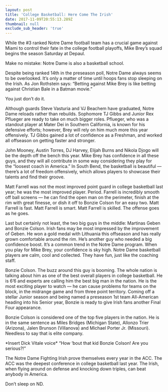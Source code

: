 ```yaml
---
layout: post
title: 'College Basketball: Here Come The Irish'
date: 2017-11-09T20:55:13.289Z
thumbnail: null
exclude_sub_header: 'true'
---
```

While the #3 ranked Notre Dame football team has a crucial game against Miami to control their fate in the college football playoffs, Mike Brey’s squad begins the season Saturday at Depaul.

Make no mistake: Notre Dame is also a basketball school.

Despite being ranked 14th in the preseason poll, Notre Dame always seems to be overlooked. It’s only a matter of time until hoops fans stop sleeping on the Irish. As Jon Rothstein says: “Betting against Mike Brey is like betting against Christian Bale in a Batman movie.”

You just don’t do it.

Although guards Steve Vasturia and VJ Beachem have graduated, Notre Dame reloads rather than rebuilds. Sophomore TJ Gibbs and Junior Rex Pflueger are ready to take on much bigger roles. Pflueger, who was a standout player at Mater Dei in Southern California, is known for his defensive efforts; however, Brey will rely on him much more this year offensively. TJ Gibbs gained a lot of confidence as a Freshman, and worked all offseason on getting faster and stronger.

John Mooney, Austin Torres, DJ Harvey, Elijah Burns and Nikola Djogo will be the depth off the bench this year. Mike Brey has confidence in all these guys, and they will all contribute in some way considering they play for the “loosest coach in America.” In South Bend, the basketball is beautiful — there’s a lot of freedom offensively, which allows players to showcase their talents and find their groove.

Matt Farrell was not the most improved point guard in college basketball last year; he was the most improved player. Period. Farrell is incredibly smooth off ball screens — he can find the open man on the perimeter, finish at the rim with great finesse, or dish it off to Bonzie Colson for an easy two. Matt Farrell is fast. Matt Farrell is smart. Matt Farrell is skilled. The offense goes as he goes.

Last but certainly not least, the two big guys in the middle: Martinas Geben and Bonzie Colson. Irish fans may be most impressed by the improvement of Geben. He won a gold medal with Lithuania this offseason and has really grown comfortable around the rim. He’s another guy who needed a big confidence boost. It’s a common trend in the Notre Dame program. When you play for Mike Brey, your confidence is sky high. Notre Dame basketball players are calm, cool and collected. They have fun, just like the coaching staff.

Bonzie Colson. The buzz around this guy is booming. The whole nation is talking about him as one of the best overall players in college basketball. He is 6’6 and experts are calling him the best big man in the nation. He is the most exciting player to watch — he can cause problems for teams on the block, in the midrange game and from three point territory. Coming off a stellar Junior season and being named a preseason 1st team All-American heading into his Senior year, Bonzie is ready to give Irish fans another Final Four appearance.

Bonzie Colson is considered one of the top five players in the nation. He is in the same sentence as Miles Bridges (Michigan State), Allonzo Trier (Arizona), Jalen Brunson (Villanova) and Michael Porter Jr. (Missouri). Needless to say that is elite company.

\*Insert Dick Vitale voice\* “How ‘bout that kid Bonzie Colson! Are you serious?!”

The Notre Dame Fighting Irish prove themselves every year in the ACC. The ACC was the deepest conference in college basketball last year. The Irish, when flying around on defense and knocking down triples, can beat anybody in America. 

Don’t sleep on ND.
